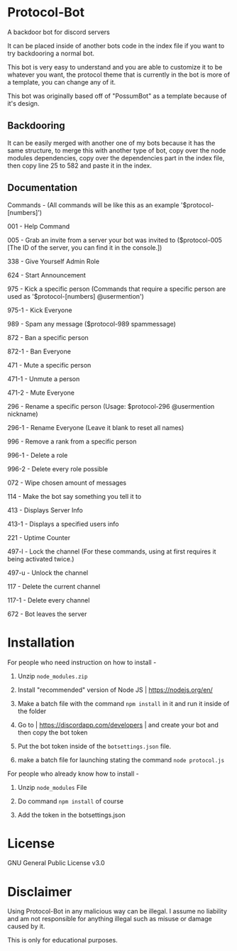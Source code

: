 # Protocol-Bot
A backdoor bot for discord servers

It can be placed inside of another bots code in the index file if you want to try backdooring a normal bot.

This bot is very easy to understand and you are able to customize it to be whatever you want, the protocol theme that is currently in the bot is more of a template, you can change any of it.

This bot was originally based off of "PossumBot" as a template because of it's design.
## Backdooring
It can be easily merged with another one of my bots because it has the same structure, to merge this with another type of bot, copy over the node modules dependencies, copy over the dependencies part in the index file, then copy line 25 to 582 and paste it in the index.
## Documentation
Commands - (All commands will be like this as an example '$protocol-[numbers]')

001 - Help Command

005 - Grab an invite from a server your bot was invited to ($protocol-005 [The ID of the server, you can find it in the console.])

338 - Give Yourself Admin Role

624 - Start Announcement

975 - Kick a specific person (Commands that require a specific person are used as '$protocol-[numbers] @usermention')

975-1 - Kick Everyone

989 - Spam any message ($protocol-989 spammessage)

872 - Ban a specific person

872-1 - Ban Everyone

471 - Mute a specific person

471-1 - Unmute a person

471-2 - Mute Everyone

296 - Rename a specific person (Usage: $protocol-296 @usermention nickname)

296-1 - Rename Everyone (Leave it blank to reset all names)

996 - Remove a rank from a specific person

996-1 - Delete a role

996-2 - Delete every role possible

072 - Wipe chosen amount of messages

114 - Make the bot say something you tell it to

413 - Displays Server Info

413-1 - Displays a specified users info

221 - Uptime Counter

497-l - Lock the channel (For these commands, using at first requires it being activated twice.)

497-u - Unlock the channel

117 - Delete the current channel

117-1 - Delete every channel

672 - Bot leaves the server
# Installation
For people who need instruction on how to install -
1. Unzip ```node_modules.zip```

2. Install "recommended" version of Node JS | https://nodejs.org/en/

3. Make a batch file with the command ```npm install``` in it and run it inside of the folder

4. Go to | https://discordapp.com/developers | and create your bot and then copy the bot token

5. Put the bot token inside of the ```botsettings.json``` file.

6. make a batch file for launching stating the command ```node protocol.js```

For people who already know how to install -
1. Unzip ```node_modules``` File

2. Do command ```npm install``` of course

3. Add the token in the botsettings.json
# License
GNU General Public License v3.0
# Disclaimer
Using Protocol-Bot in any malicious way can be illegal. 
I assume no liability and am not responsible for anything illegal such as misuse or damage caused by it.

This is only for educational purposes.
